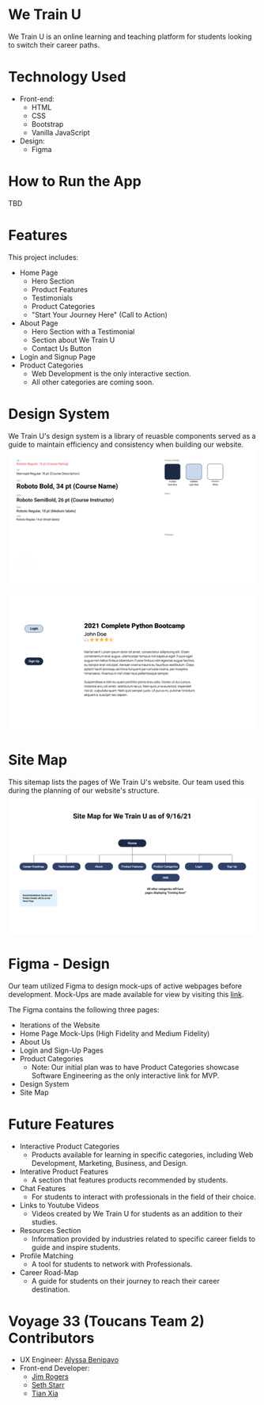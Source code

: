 # We Train U

We Train U is an online learning and teaching platform for students looking to switch their career paths. 

# Technology Used

- Front-end:
  - HTML
  - CSS
  - Bootstrap
  - Vanilla JavaScript
- Design:
  - Figma

# How to Run the App

TBD

# Features
This project includes:
- Home Page
  - Hero Section
  - Product Features
  - Testimonials
  - Product Categories
  - "Start Your Journey Here" (Call to Action)
- About Page
  - Hero Section with a Testimonial
  - Section about We Train U
  - Contact Us Button
- Login and Signup Page
- Product Categories
  - Web Development is the only interactive section.
  - All other categories are coming soon.


# Design System
We Train U's design system is a library of reuasble components served as a guide to maintain efficiency and consistency when building our website.
<img src="assets/images/design-system/design-system-1.png" alt="Design System Part 1">
<img src="assets/images/design-system/design-system-2.png" alt="Design System Part 2">

# Site Map
This sitemap lists the pages of We Train U's website. Our team used this during the planning of our website's structure.
<img src="assets/images/design-system/site-map.png" alt="Site Map">

# Figma - Design
Our team utilized Figma to design mock-ups of active webpages before development. Mock-Ups are made available for view by visiting this [link](https://www.figma.com/file/tyePR4TZbI1fXEQCzFPheX/?node-id=0%3A1). 

The Figma contains the following three pages:
- Iterations of the Website
 - Home Page Mock-Ups (High Fidelity and Medium Fidelity)
 - About Us
 - Login and Sign-Up Pages
 - Product Categories
   - Note: Our initial plan was to have Product Categories showcase Software Engineering as the only interactive link for MVP. 
- Design System
- Site Map

# Future Features
- Interactive Product Categories
  - Products available for learning in specific categories, including Web Development, Marketing, Business, and Design.
- Interative Product Features
  - A section that features products recommended by students.
- Chat Features
  - For students to interact with professionals in the field of their choice.
- Links to Youtube Videos
  - Videos created by We Train U for students as an addition to their studies.
- Resources Section
  - Information provided by industries related to specific career fields to guide and inspire students.
- Profile Matching
  - A tool for students to network with Professionals.
- Career Road-Map
  - A guide for students on their journey to reach their career destination.

# Voyage 33 (Toucans Team 2) Contributors
- UX Engineer: [Alyssa Benipayo](https://github.com/alyssabenipayo)
- Front-end Developer:
  - [Jim Rogers](https://github.com/EnvoyPrototype)
  - [Seth Starr](https://github.com/Simon51584)
  - [Tian Xia](https://github.com/AllenXT)